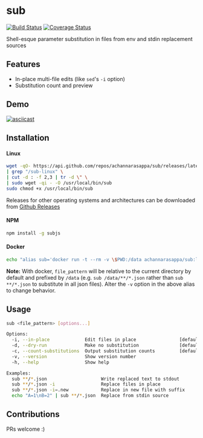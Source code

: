 # sub
[![Build Status](https://travis-ci.org/achannarasappa/sub.svg?branch=master)](https://travis-ci.org/achannarasappa/sub) [![Coverage Status](https://coveralls.io/repos/github/achannarasappa/sub/badge.svg?branch=master)](https://coveralls.io/github/achannarasappa/sub?branch=master)

Shell-esque parameter substitution in files from env and stdin replacement sources

## Features
* In-place multi-file edits (like `sed`'s `-i` option)
* Substitution count and preview

## Demo
[![asciicast](https://asciinema.org/a/RseuxPw3PK9wigBLqDffXeEk6.png)](https://asciinema.org/a/RseuxPw3PK9wigBLqDffXeEk6)

## Installation
#### Linux
```sh
wget -qO- https://api.github.com/repos/achannarasappa/sub/releases/latest \
| grep "/sub-linux" \
| cut -d : -f 2,3 | tr -d \" \
| sudo wget -qi - -O /usr/local/bin/sub
sudo chmod +x /usr/local/bin/sub
```
Releases for other operating systems and architectures can be downloaded from [Github Releases](https://github.com/achannarasappa/sub/releases)
#### NPM
```sh
npm install -g subjs
```
#### Docker
```sh
echo "alias sub='docker run -t --rm -v \$PWD:/data achannarasappa/sub:latest \$@'" >> "$HOME/.$(echo $0 | tr -d -)rc"
```
**Note:** With docker, `file_pattern` will be relative to the current directory by default and prefixed by `/data` (e.g. `sub /data/**/*.json` rather than `sub **/*.json` to substitute in all json files). Alter the `-v` option in the above alias to change behavior.

## Usage
```sh
sub <file_pattern> [options...]

Options:
  -i, --in-place             Edit files in place                [default: false]
  -d, --dry-run              Make no substitution               [default: false]
  -c, --count-substitutions  Output substitution counts         [default: false]
  -v, --version              Show version number                       [boolean]
  -h, --help                 Show help                                 [boolean]

Examples:
  sub **/*.json                    Write replaced text to stdout
  sub **/*.json -i                 Replace files in place
  sub **/*.json -i=.new            Replace in new file with suffix
  echo "A=1\nB=2" | sub **/*.json  Replace from stdin source
```

## Contributions
PRs welcome :)